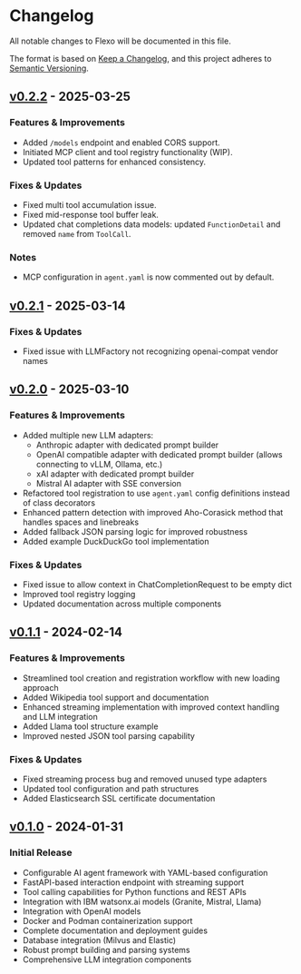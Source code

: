 # Changelog
All notable changes to Flexo will be documented in this file.

The format is based on [Keep a Changelog](https://keepachangelog.com/en/1.0.0/),
and this project adheres to [Semantic Versioning](https://semver.org/spec/v2.0.0.html).

## [v0.2.2] - 2025-03-25

### Features & Improvements
- Added `/models` endpoint and enabled CORS support.
- Initiated MCP client and tool registry functionality (WIP).
- Updated tool patterns for enhanced consistency.

### Fixes & Updates
- Fixed multi tool accumulation issue.
- Fixed mid-response tool buffer leak.
- Updated chat completions data models: updated `FunctionDetail` and removed `name` from `ToolCall`.

### Notes
- MCP configuration in `agent.yaml` is now commented out by default.

[v0.2.2]: https://github.com/ibm/flexo/releases/tag/v0.2.2

## [v0.2.1] - 2025-03-14

### Fixes & Updates
- Fixed issue with LLMFactory not recognizing openai-compat vendor names

[v0.2.1]: https://github.com/ibm/flexo/releases/tag/v0.2.1

## [v0.2.0] - 2025-03-10

### Features & Improvements
- Added multiple new LLM adapters:
  - Anthropic adapter with dedicated prompt builder
  - OpenAI compatible adapter with dedicated prompt builder (allows connecting to vLLM, Ollama, etc.)
  - xAI adapter with dedicated prompt builder
  - Mistral AI adapter with SSE conversion
- Refactored tool registration to use `agent.yaml` config definitions instead of class decorators
- Enhanced pattern detection with improved Aho-Corasick method that handles spaces and linebreaks
- Added fallback JSON parsing logic for improved robustness
- Added example DuckDuckGo tool implementation

### Fixes & Updates
- Fixed issue to allow context in ChatCompletionRequest to be empty dict
- Improved tool registry logging
- Updated documentation across multiple components

[v0.2.0]: https://github.com/ibm/flexo/releases/tag/v0.2.0

## [v0.1.1] - 2024-02-14

### Features & Improvements
- Streamlined tool creation and registration workflow with new loading approach
- Added Wikipedia tool support and documentation 
- Enhanced streaming implementation with improved context handling and LLM integration
- Added Llama tool structure example
- Improved nested JSON tool parsing capability

### Fixes & Updates
- Fixed streaming process bug and removed unused type adapters
- Updated tool configuration and path structures
- Added Elasticsearch SSL certificate documentation

[v0.1.1]: https://github.com/ibm/flexo/releases/tag/v0.1.1

## [v0.1.0] - 2024-01-31

### Initial Release
- Configurable AI agent framework with YAML-based configuration
- FastAPI-based interaction endpoint with streaming support
- Tool calling capabilities for Python functions and REST APIs
- Integration with IBM watsonx.ai models (Granite, Mistral, Llama)
- Integration with OpenAI models
- Docker and Podman containerization support
- Complete documentation and deployment guides
- Database integration (Milvus and Elastic)
- Robust prompt building and parsing systems
- Comprehensive LLM integration components

[v0.1.0]: https://github.com/ibm/flexo/releases/tag/v0.1.0
